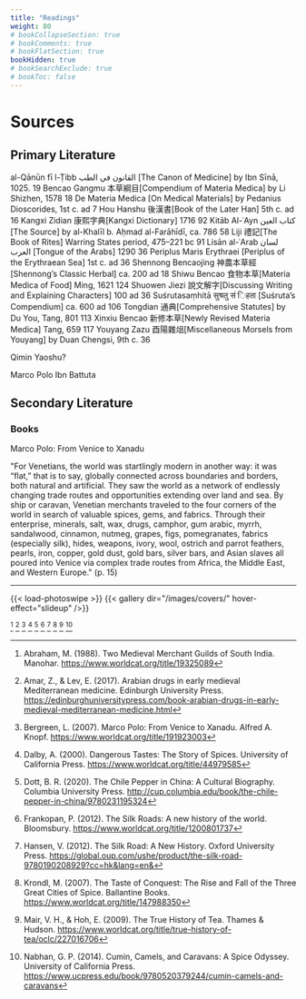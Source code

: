 ```yaml
---
title: "Readings"
weight: 80
# bookCollapseSection: true
# bookComments: true
# bookFlatSection: true
bookHidden: true
# bookSearchExclude: true
# bookToc: false
---
```


<!-- Use CNTRL + ALT + Z to cite from Zotero (Zotero has to run) -->

# Sources

## Primary Literature

al-Qānūn fī l-Ṭibb القانون في الطب [The Canon of Medicine] by Ibn Sīnā, 1025. 19
Bencao Gangmu 本草綱目[Compendium of Materia Medica] by Li Shizhen, 1578 18
De Materia Medica [On Medical Materials] by Pedanius Dioscorides, 1st c. ad 7
Hou Hanshu 後漢書[Book of the Later Han] 5th c. ad 16
Kangxi Zidian 康熙字典[Kangxi Dictionary] 1716 92
Kitāb Al-ʿAyn كتاب العين [The Source] by al-Khalīl b. Aḥmad al-Farāhīdī, ca. 786 58
Liji 禮記[The Book of Rites] Warring States period, 475–221 bc 91
Lisān al-ʿArab لسان العرب [Tongue of the Arabs] 1290 36
Periplus Maris Erythraei [Periplus of the Erythraean Sea] 1st c. ad 36
Shennong Bencaojing 神農本草經[Shennong’s Classic Herbal] ca. 200 ad 18
Shiwu Bencao 食物本草[Materia Medica of Food] Ming, 1621 124
Shuowen Jiezi 說文解字[Discussing Writing and Explaining Characters] 100 ad 36
Suśrutasaṃhitā सुश्रतु सं िहता [Suśruta’s Compendium] ca. 600 ad 106
Tongdian 通典[Comprehensive Statutes] by Du You, Tang, 801 113
Xinxiu Bencao 新修本草[Newly Revised Materia Medica] Tang, 659 117
Youyang Zazu 酉陽雜俎[Miscellaneous Morsels from Youyang] by Duan Chengsi, 9th c. 36

Qimin Yaoshu?

Marco Polo
Ibn Battuta

## Secondary Literature

### Books

Marco Polo: From Venice to Xanadu

"For Venetians, the world was startlingly modern in another way: it was “flat,” that is to say, globally connected across boundaries and borders, both natural and artificial. They saw the world as a network of endlessly changing trade routes and opportunities extending over land and sea. By ship or caravan, Venetian merchants traveled to the four corners of the world in search of valuable spices, gems, and fabrics. Through their enterprise, minerals, salt, wax, drugs, camphor, gum arabic, myrrh, sandalwood, cinnamon, nutmeg, grapes, figs, pomegranates, fabrics (especially silk), hides, weapons, ivory, wool, ostrich and parrot feathers, pearls, iron, copper, gold dust, gold bars, silver bars, and Asian slaves all poured into Venice via complex trade routes from Africa, the Middle East, and Western Europe." (p. 15)

***

{{< load-photoswipe >}}
{{< gallery dir="/images/covers/" hover-effect="slideup" />}}

<!-- Call CTRL+ALT+Z while Zotero is open -->

[^abraham_two_1988]
[^amar_arabian_2017]
[^bergreen_marco_2007]
[^dalby_dangerous_2000]
[^dott_chile_2020]
[^frankopan_silk_2012]
[^hansen_silk_2012]
[^krondl_taste_2007]
[^mair_true_2009]
[^nabhan_cumin_2014]

<!-- ### Articles -->

[^bergreen_marco_2007]: Bergreen, L. (2007). Marco Polo: From Venice to Xanadu. Alfred A. Knopf. https://www.worldcat.org/title/191923003
[^dalby_dangerous_2000]: Dalby, A. (2000). Dangerous Tastes: The Story of Spices. University of California Press. https://www.worldcat.org/title/44979585
[^frankopan_silk_2012]: Frankopan, P. (2012). The Silk Roads: A new history of the world. Bloomsbury. https://www.worldcat.org/title/1200801737
[^hansen_silk_2012]: Hansen, V. (2012). The Silk Road: A New History. Oxford University Press. https://global.oup.com/ushe/product/the-silk-road-9780190208929?cc=hk&lang=en&
[^krondl_taste_2007]: Krondl, M. (2007). The Taste of Conquest: The Rise and Fall of the Three Great Cities of Spice. Ballantine Books. https://www.worldcat.org/title/147988350
[^mair_true_2009]: Mair, V. H., & Hoh, E. (2009). The True History of Tea. Thames & Hudson. https://www.worldcat.org/title/true-history-of-tea/oclc/227016706
[^amar_arabian_2017]: Amar, Z., & Lev, E. (2017). Arabian drugs in early medieval Mediterranean medicine. Edinburgh University Press. https://edinburghuniversitypress.com/book-arabian-drugs-in-early-medieval-mediterranean-medicine.html
[^abraham_two_1988]: Abraham, M. (1988). Two Medieval Merchant Guilds of South India. Manohar. https://www.worldcat.org/title/19325089
[^dott_chile_2020]: Dott, B. R. (2020). The Chile Pepper in China: A Cultural Biography. Columbia University Press. http://cup.columbia.edu/book/the-chile-pepper-in-china/9780231195324
[^nabhan_cumin_2014]: Nabhan, G. P. (2014). Cumin, Camels, and Caravans: A Spice Odyssey. University of California Press. https://www.ucpress.edu/book/9780520379244/cumin-camels-and-caravans